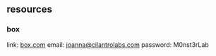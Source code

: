 ## resources

### box

link: [box.com](http://box.com)
email: joanna@cilantrolabs.com
password: M0nst3rLab

